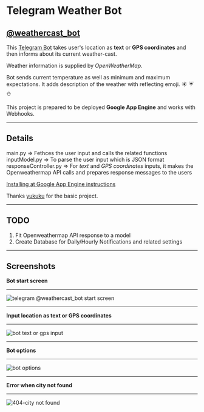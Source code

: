 Telegram Weather Bot
===================


[@weathercast_bot](http://telegram.me/weathercast_bot)
----------


This [Telegram Bot](https://core.telegram.org/bots/api) takes user's location as **text** or **GPS coordinates** and then informs about its current weather-cast. 

Weather information is supplied by *OpenWeatherMap*.

Bot sends current temperature as well as minimum and maximum expectations.
It adds description of the weather with reflecting emoji. :sunny: :umbrella: :snowman: 

This project is prepared to be deployed **Google App Engine** and works with Webhooks.

----------

Details
-------------

main.py						=> Fethces the user input and calls the related functions
inputModel.py				=> To parse the user input which is JSON format
responseController.py => For *text* and *GPS coordinates* inputs, it makes the Openweathermap API calls and prepares response messages to the users

[Installing at Google App Engine instructions](https://github.com/yukuku/telebot/blob/master/README.md)


Thanks [yukuku](https://github.com/yukuku) for the basic project.

---------
   
TODO
-------------------

 1. Fit Openweathermap API response to a model
 2. Create Database for Daily/Hourly Notifications and related settings

---------

Screenshots
-------------

**Bot start screen**

----------
![telegram @weathercast_bot start screen](http://i.imgur.com/wBLWQXL.png "telegram weathercast bot start")

----------

**Input location as text or GPS coordinates**

----------
![bot text or gps input](http://i.imgur.com/6ECnXbX.png "bot text or gps input")

----------

**Bot options**

----------
![bot options](http://i.imgur.com/RoPRjip.jpg "bot options")

----------

**Error when city not found**

----------
![404-city not found](http://i.imgur.com/lc03aYs.jpg "404-city not found")

